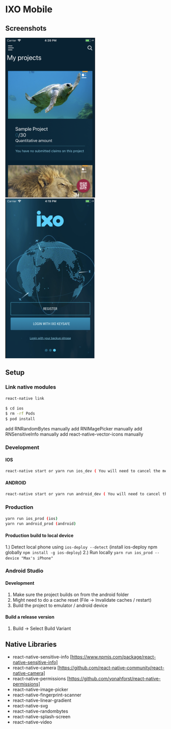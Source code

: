 # IXO Mobile
## Screenshots
<img src="/screenshot1.png" height="500" /><img src="/screenshot2.png" height="500" />
## Setup
### Link native modules

```sh
react-native link
```

```sh
$ cd ios
$ rm -rf Pods
$ pod install
```

add RNRandomBytes manually
add RNIMagePicker manually
add RNSensitiveInfo manually
add react-native-vector-icons manually

### Development

#### IOS

```sh
react-native start or yarn run ios_dev ( You will need to cancel the metro bundler and start your own instance using react-start start)
```

#### ANDROID

```sh
react-native start or yarn run android_dev ( You will need to cancel the metro bundler and start your own instance using  react-start start)
```

### Production

```sh
yarn run ios_prod (ios)
yarn run android_prod (android)
```
#### Production build to local device
1.) Detect local phone using `ios-deploy --detect` (install ios-deploy npm globally `npm install -g ios-deploy`)
2.) Run locally `yarn run ios_prod --device "Max's iPhone"`

### Android Studio

#### Development
1. Make sure the project builds on from the android folder
2. Might need to do a cache reset (File -> Invalidate caches / restart)
3. Build the project to emulator / android device

#### Build a release version
1. Build -> Select Build Variant

## Native Libraries

* react-native-sensitive-info [https://www.npmjs.com/package/react-native-sensitive-info]
* react-native-camera [https://github.com/react-native-community/react-native-camera]
* react-native-permissions [https://github.com/yonahforst/react-native-permissions]
* react-native-image-picker
* react-native-fingerprint-scanner
* react-native-linear-gradient
* react-native-svg
* react-native-randombytes
* react-native-splash-screen
* react-native-video